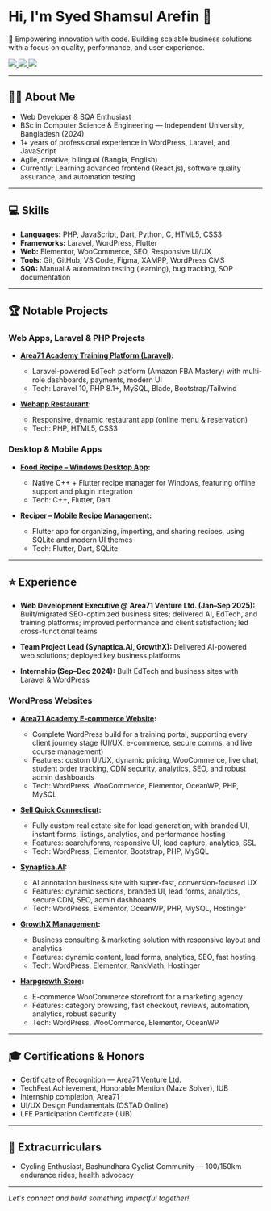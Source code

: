 # Hi, I'm Syed Shamsul Arefin 👋

🚀 Empowering innovation with code. Building scalable business solutions with a focus on quality, performance, and user experience.

<p align="left">
  <a href="https://syedarefin.dev/" target="_blank">
    <img src="https://img.shields.io/badge/Portfolio-000000?style=for-the-badge&logo=About.me&logoColor=white"/>
  </a>
  <a href="https://linkedin.com/in/syedshamsularefin" target="_blank">
    <img src="https://img.shields.io/badge/LinkedIn-000000?style=for-the-badge&logo=linkedin&logoColor=white"/>
  </a>
  <a href="https://github.com/aarefinn" target="_blank">
    <img src="https://img.shields.io/badge/GitHub-000000?style=for-the-badge&logo=github&logoColor=white"/>
  </a>
</p>

---

## 👨‍💻 About Me

- Web Developer & SQA Enthusiast
- BSc in Computer Science & Engineering — Independent University, Bangladesh (2024)
- 1+ years of professional experience in WordPress, Laravel, and JavaScript
- Agile, creative, bilingual (Bangla, English)
- Currently: Learning advanced frontend (React.js), software quality assurance, and automation testing

---

## 💻 Skills

- **Languages:** PHP, JavaScript, Dart, Python, C, HTML5, CSS3
- **Frameworks:** Laravel, WordPress, Flutter
- **Web:** Elementor, WooCommerce, SEO, Responsive UI/UX
- **Tools:** Git, GitHub, VS Code, Figma, XAMPP, WordPress CMS
- **SQA:** Manual & automation testing (learning), bug tracking, SOP documentation

---

## 🏆 Notable Projects

### Web Apps, Laravel & PHP Projects

- **[Area71 Academy Training Platform (Laravel)](https://github.com/aarefinn/Website_Laravel_Area71_EdTeche_Platform):**
  - Laravel-powered EdTech platform (Amazon FBA Mastery) with multi-role dashboards, payments, modern UI
  - Tech: Laravel 10, PHP 8.1+, MySQL, Blade, Bootstrap/Tailwind

- **[Webapp Restaurant](https://github.com/aarefinn/Webapp_Restaurant):**
  - Responsive, dynamic restaurant app (online menu & reservation)
  - Tech: PHP, HTML5, CSS3

### Desktop & Mobile Apps

- **[Food Recipe – Windows Desktop App](https://github.com/aarefinn/MobileApplication_Food_Recipe):**
  - Native C++ + Flutter recipe manager for Windows, featuring offline support and plugin integration
  - Tech: C++, Flutter, Dart

- **[Reciper – Mobile Recipe Management](https://github.com/aarefinn/MobileApplication_Recipe_Management):**
  - Flutter app for organizing, importing, and sharing recipes, using SQLite and modern UI themes
  - Tech: Flutter, Dart, SQLite

---

## ⭐ Experience

- **Web Development Executive @ Area71 Venture Ltd. (Jan–Sep 2025):**
  Built/migrated SEO-optimized business sites; delivered AI, EdTech, and training platforms; improved performance and client satisfaction; led cross-functional teams

- **Team Project Lead (Synaptica.AI, GrowthX):**
  Delivered AI-powered web solutions; deployed key business platforms

- **Internship (Sep–Dec 2024):**
  Built EdTech and business sites with Laravel & WordPress

### WordPress Websites

- **[Area71 Academy E-commerce Website](https://area71academy.com/):**
  - Complete WordPress build for a training portal, supporting every client journey stage (UI/UX, e-commerce, secure comms, and live course management)
  - Features: custom UI/UX, dynamic pricing, WooCommerce, live chat, student order tracking, CDN security, analytics, SEO, and robust admin dashboards
  - Tech: WordPress, WooCommerce, Elementor, OceanWP, PHP, MySQL

- **[Sell Quick Connecticut](http://sellquickconnecticut.com/test/):**
  - Fully custom real estate site for lead generation, with branded UI, instant forms, listings, analytics, and performance hosting
  - Features: search/forms, responsive UI, lead capture, analytics, SSL
  - Tech: WordPress, Elementor, Bootstrap, PHP, MySQL

- **[Synaptica.AI](https://synaptica.ai/):**
  - AI annotation business site with super-fast, conversion-focused UX
  - Features: dynamic sections, branded UI, lead forms, analytics, secure CDN, SEO, admin dashboards
  - Tech: WordPress, Elementor, OceanWP, PHP, MySQL, Hostinger

- **[GrowthX Management](https://growthxllc.com/):**
  - Business consulting & marketing solution with responsive layout and analytics
  - Features: dynamic content, lead forms, analytics, SEO, fast hosting
  - Tech: WordPress, Elementor, RankMath, Hostinger

- **[Harpgrowth Store](https://harpgrowth.com/):**
  - E-commerce WooCommerce storefront for a marketing agency
  - Features: category browsing, fast checkout, reviews, automation, analytics, robust security
  - Tech: WordPress, WooCommerce, Elementor, OceanWP

---

## 🎓 Certifications & Honors

- Certificate of Recognition — Area71 Venture Ltd.
- TechFest Achievement, Honorable Mention (Maze Solver), IUB
- Internship completion, Area71
- UI/UX Design Fundamentals (OSTAD Online)
- LFE Participation Certificate (IUB)

---

## 🚴 Extracurriculars

- Cycling Enthusiast, Bashundhara Cyclist Community — 100/150km endurance rides, health advocacy

---

*Let's connect and build something impactful together!*
